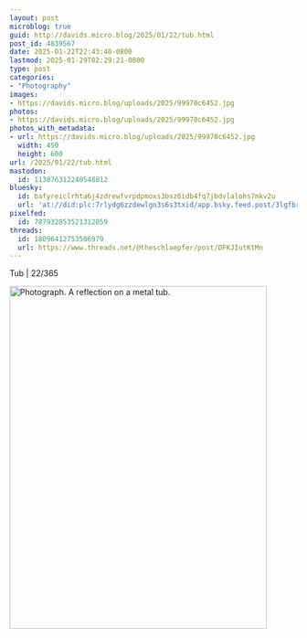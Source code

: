 ```yaml
---
layout: post
microblog: true
guid: http://davids.micro.blog/2025/01/22/tub.html
post_id: 4839567
date: 2025-01-22T22:43:40-0800
lastmod: 2025-01-29T02:29:21-0800
type: post
categories:
- "Photography"
images:
- https://davids.micro.blog/uploads/2025/99970c6452.jpg
photos:
- https://davids.micro.blog/uploads/2025/99970c6452.jpg
photos_with_metadata:
- url: https://davids.micro.blog/uploads/2025/99970c6452.jpg
  width: 450
  height: 600
url: /2025/01/22/tub.html
mastodon:
  id: 113876312240548812
bluesky:
  id: bafyreiclrhta6j4zdrewfvrpdpmoxs3bsz6idb4fq7jbdvlalohs7mkv2u
  url: 'at://did:plc:7rlydg6zzdewlgn3s6s3txid/app.bsky.feed.post/3lgfbrgd5zl2i'
pixelfed:
  id: 787932853521312059
threads:
  id: 18096412753506979
  url: https://www.threads.net/@theschlaepfer/post/DFKJIutKtMn
---
```

Tub | 22/365

<img src="/uploads/2025/99970c6452.jpg" width="450" height="600" alt="Photograph. A reflection on a metal tub.">
